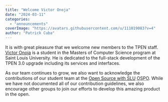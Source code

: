 ```yaml
---
title: "Welcome Victor Onoja"
date: "2024-03-11"
categories: 
  - "announcements"
coverImage: "https://avatars.githubusercontent.com/u/111019083?v=4"
author: "Patrick Cuba"
---
```


It is with great pleasure that we welcome new members to the TPEN staff. [Victor Onoja](https://github.com/jsvoo) 
is a student in the Masters of Computer Science program at Saint Louis University. He is 
dedicated to the full-stack development of the TPEN 3.0 upgrade including its services and 
interfaces.

As our team continues to grow, we also want to acknowledge the contributions of our student team 
at the [Open Source with SLU](https://oss-slu.github.io/) <abbr title="Open Source Program Office">OSPO</abbr>. 
While we have not documented all of our contribution guidelines, we also encourage other groups 
to join our efforts to develop this amazing product in the open.
